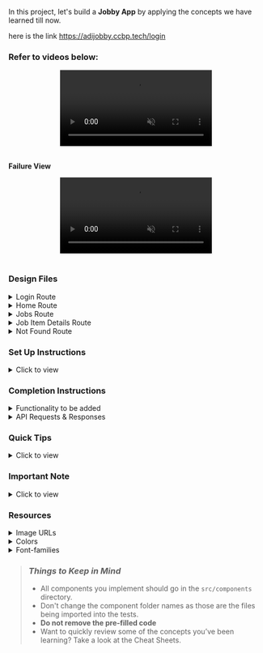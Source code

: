 In this project, let's build a **Jobby App** by applying the concepts we have learned till now.

here is the link https://adijobby.ccbp.tech/login

### Refer to videos below:

<div style="text-align: center;">
  <video style="max-width:80%;box-shadow:0 2.8px 2.2px rgba(0, 0, 0, 0.12);outline:none;" loop="true" autoplay="autoplay" controls="controls" muted>
    <source src="https://assets.ccbp.in/frontend/content/react-js/jobby-app-success-output-v0.mp4" type="video/mp4">
  </video>
</div>
<br/>

**Failure View** <br/>

<div style="text-align: center;">
  <video style="max-width:80%;box-shadow:0 2.8px 2.2px rgba(0, 0, 0, 0.12);outline:none;" loop="true" autoplay="autoplay" controls="controls" muted>
    <source src="https://assets.ccbp.in/frontend/content/react-js/jobby-app-failure-output-v1.mp4" type="video/mp4">
  </video>
</div>
<br/>

### Design Files

<details>
<summary>Login Route</summary>

- [Extra Small (Size < 576px) and Small (Size >= 576px) - Login](https://assets.ccbp.in/frontend/content/react-js/jobby-app-login-sm-outputs.png)
- [Medium (Size >= 768px), Large (Size >= 992px) and Extra Large (Size >= 1200px) - Login](https://assets.ccbp.in/frontend/content/react-js/jobby-app-login-lg-output.png)
- [Medium (Size >= 768px), Large (Size >= 992px) and Extra Large (Size >= 1200px) - Login Failure](https://assets.ccbp.in/frontend/content/react-js/jobby-app-login-failure-lg-output.png)
</details>

<details>
<summary>Home Route</summary>

- [Extra Small (Size < 576px) and Small (Size >= 576px) - Home](https://assets.ccbp.in/frontend/content/react-js/jobby-app-home-sm-output.png)
- [Medium (Size >= 768px), Large (Size >= 992px) and Extra Large (Size >= 1200px) - Home](https://assets.ccbp.in/frontend/content/react-js/jobby-app-home-lg-output.png)
</details>

<details>
<summary>Jobs Route</summary>

- [Extra Small (Size < 576px) and Small (Size >= 576px) - Jobs](https://assets.ccbp.in/frontend/content/react-js/jobby-app-jobs-sm-outputs.png)
- [Medium (Size >= 768px), Large (Size >= 992px) and Extra Large (Size >= 1200px) - Jobs Success](https://assets.ccbp.in/frontend/content/react-js/jobby-app-jobs-success-lg-output-v0.png)
- [Medium (Size >= 768px), Large (Size >= 992px) and Extra Large (Size >= 1200px) - No Jobs](https://assets.ccbp.in/frontend/content/react-js/jobby-app-no-jobs-lg-output-v0.png)
- [Medium (Size >= 768px), Large (Size >= 992px) and Extra Large (Size >= 1200px) - Profile Failure](https://assets.ccbp.in/frontend/content/react-js/jooby-app-profile-failure-lg-output-v0.png)
- [Medium (Size >= 768px), Large (Size >= 992px) and Extra Large (Size >= 1200px) - Jobs Failure](https://assets.ccbp.in/frontend/content/react-js/jobby-app-jobs-failure-lg-output-v0.png)
</details>

<details>
<summary>Job Item Details Route</summary>

- [Extra Small (Size < 576px) and Small (Size >= 576px) - Job Details Success](https://assets.ccbp.in/frontend/content/react-js/jobby-app-job-details-success-sm-output-v0.png)
- [Extra Small (Size < 576px) and Small (Size >= 576px) - Job Details Failure](https://assets.ccbp.in/frontend/content/react-js/jobby-app-job-details-failure-sm-output.png)
- [Medium (Size >= 768px), Large (Size >= 992px) and Extra Large (Size >= 1200px) - Job Details Success](https://assets.ccbp.in/frontend/content/react-js/jobby-app-job-details-success-lg-output-v0.png)
- [Medium (Size >= 768px), Large (Size >= 992px) and Extra Large (Size >= 1200px) - Job Details Failure](https://assets.ccbp.in/frontend/content/react-js/jobby-app-job-details-failure-lg-output.png)
</details>

<details>
<summary>Not Found Route</summary>

- [Extra Small (Size < 576px) and Small (Size >= 576px) - Not Found](https://assets.ccbp.in/frontend/content/react-js/jobby-app-not-found-sm-output-v0.png)
- [Medium (Size >= 768px), Large (Size >= 992px) and Extra Large (Size >= 1200px) - Not Found](https://assets.ccbp.in/frontend/content/react-js/jobby-app-not-found-lg-output-v0.png)
</details>

### Set Up Instructions

<details>
<summary>Click to view</summary>

- Download dependencies by running `npm install`
- Start up the app using `npm start`
</details>

### Completion Instructions

<details>
<summary>Functionality to be added</summary>
<br/>

The app must have the following functionalities

- **Login Route**

  - When invalid credentials are provided and the **Login** button is clicked, then the error message received from the response should be displayed
  - When valid credentials are provided and the **Login** button is clicked, then the page should be navigated to the Home Route
  - When an _unauthenticated_ user, tries to access the Home, Jobs and Job Item Details Route, then the page should be navigated to Login Route
  - When an _authenticated_ user, tries to access the Home, Jobs and Job Item Details Route, then the page should be navigated to the respective route
  - When an _authenticated_ user, tries to access the Login Route, then the page should be navigated to the Home Route

- **Home Route**

  - When an _authenticated_ user opens the Home Route
    - Clicks on the **Find Jobs** button, then the page should be navigated to the Jobs Route

- **Jobs Route**

  - When an _authenticated_ user opens the Jobs Route

    - An HTTP GET request should be made to **Profile API URL**
      - **_loader_** should be displayed while fetching the data
      - After the data is fetched successfully, the response received should be displayed
      - If the HTTP GET request made is unsuccessful, then the [Failure View](https://assets.ccbp.in/frontend/content/react-js/jobby-app-profile-failure-lg-output.png) should be displayed
        - When the **Retry** button is clicked, an HTTP GET request should be made to **Profile API URL**
    - An HTTP GET request should be made to **Jobs API URL** with `employment_type`, `minimum_package`, and `search` as query parameters with empty strings as initial values
      - **_loader_** should be displayed while fetching the data
      - After the data is fetched successfully, display the list of jobs received from the response
      - If the HTTP GET request made is unsuccessful, then the [Failure View](https://assets.ccbp.in/frontend/content/react-js/jobby-app-jobs-failure-lg-output.png) should be displayed
        - When the **Retry** button is clicked, an HTTP GET request should be made to **Jobs API URL**
    - When a value is provided in the search input and search icon button is clicked
      - Make an HTTP GET request to the **Jobs API URL** with `jwt_token` in the Cookies and query parameter `search` with value as the text provided in the search input
      - **_loader_** should be displayed while fetching the data
      - After the data is fetched successfully, display the list of jobs received from the response
    - When **Employment Types** options are selected
      - Make an HTTP GET request to the **Jobs API URL** with `jwt_token` in the Cookies and query parameter `employment_type` with value as a list of selected employment type id's as a single string separated by `,`
      - **_loader_** should be displayed while fetching the data
      - After the data is fetched successfully, display the list of jobs received from the response
    - When **Salary Range** is selected
      - Make an HTTP GET request to the **Jobs API URL** with `jwt_token` in the Cookies and query parameter `minimum_package` with value as the id of the selected salary range
      - **_loader_** should be displayed while fetching the data
      - After the data is fetched successfully, display the list of jobs received from the response
    - When the HTTP GET request made to the **Jobs API URL** returns an empty list for jobs then [No Jobs View](https://assets.ccbp.in/frontend/content/react-js/jobby-app-no-jobs-lg-output.png) should be displayed

  - When multiple filters are applied, then the HTTP GET request should be made with all the filters that are applied
  - For example: When the **Full Time** and **Part Time** employment types are selected, salary range **10 LPA and above** is selected and search input field is empty, then the **Jobs API URL** will be as follows

    ```js
    const apiUrl = 'https://apis.ccbp.in/jobs?employment_type=FULLTIME,PARTTIME&minimum_package=1000000&search='
    ```

  - When a **job** is clicked, then the page should be navigated to the Job Item Details Route

- **Job Item Details Route**

  - When an _authenticated_ user opens the Job Item Details Route
    - An HTTP GET request should be made to **Job Details API URL** with `jwt_token` in the Cookies and job `id` as path parameter
      - **_loader_** should be displayed while fetching the data
      - After the data is fetched successfully, the response received should be displayed
      - The list of similar jobs should be displayed
      - If the HTTP GET request made is unsuccessful, then the [Failure View](https://assets.ccbp.in/frontend/content/react-js/jobby-app-job-details-failure-lg-output.png) should be displayed
        - When the **Retry** button is clicked, an HTTP GET request should be made to **Job Details API URL**
  - When the **Visit** button is clicked, then the corresponding company website URL should be opened in a new tab

- **Not Found Route**

  - When a random path is provided as the URL path, then the page should be navigated to the Not Found Route

- **Header**

  - When the **website logo** image is clicked, then the page should be navigated to the Home Route
  - When the **Home** link is clicked, then the page should be navigated to the Home Route
  - When the **Jobs** link is clicked, then the page should be navigated to the Jobs Route
  - When the **Logout** button is clicked, then the page should be navigated to the Login Route

- The App is provided with `employmentTypesList`. It consists of a list of employment type objects with the following properties in each employment type object

  |       Key        | Data Type |
  | :--------------: | :-------: |
  | employmentTypeId |  String   |
  |      label       |  String   |

- The App is provided with `salaryRangesList`. It consists of a list of salary range objects with the following properties in each salary range object

  |      Key      | Data Type |
  | :-----------: | :-------: |
  | salaryRangeId |  String   |
  |     label     |  String   |

</details>

<details>

<summary>API Requests & Responses</summary>

<br/>

**Login API**

#### API: `https://apis.ccbp.in/login`

#### Method: `POST`

#### Request:

```json
{
  "username": "rahul",
  "password": "rahul@2021"
}
```

#### Description:

Returns a response based on the credentials provided

#### Sample Success Response

```json
{
  "jwt_token": "eyJhbGciOiJIUzI1NiIsInR5cCI6IkpXVCJ9.eyJ1c2VybmFtZSI6InJhaHVsIiwicm9sZSI6IlBSSU1FX1VTRVIiLCJpYXQiOjE2MTk2Mjg2MTN9. nZDlFsnSWArLKKeF0QbmdVfLgzUbx1BGJsqa2kc_21Y"
}
```

#### Sample Failure Response

```json
{
  "status_code": 404,
  "error_msg": "Username is not found"
}
```

**Profile API**

#### API: `https://apis.ccbp.in/profile`

#### Method: `GET`

#### Description:

Returns a response containing the profile details

#### Sample Response

```json
{
  "profile_details": {
    "name": "Rahul Attuluri",
    "profile_image_url": "https://assets.ccbp.in/frontend/react-js/male-avatar-img.png",
    "short_bio": "Lead Software Developer and AI-ML expert"
  }
}
```

**Jobs API**

#### API: `https://apis.ccbp.in/jobs`

#### Example: `https://apis.ccbp.in/jobs?employment_type=FULLTIME,PARTTIME&minimum_package=1000000&search=`

#### Method: `GET`

#### Description:

Returns a response containing the list of all jobs

#### Sample Response

```json
{
  "jobs": [
    {
      "company_logo_url": "https://assets.ccbp.in/frontend/react-js/jobby-app/facebook-img.png",
      "employment_type": "Full Time",
      "id": "d6019453-f864-4a2f-8230-6a9642a59466",
      "job_description": "We’re in search of a Back-End Software Engineer that specializes in server-side components. In this role, you’ll primarily work in NodeJs, SQL Lite, Python, AWS and GO and will bring a depth of knowledge on basic algorithms and data structures. As a Back-End Engineer, you might be architecting new features for our customers.",
      "location": "Bangalore",
      "package_per_annum": "21 LPA",
      "rating": 4,
      "title": "Backend Engineer"
    }
    ...
  ],
  "total":25,
}
```

**Job Details API**

#### API: `https://apis.ccbp.in/jobs/:id`

#### Example: `https://apis.ccbp.in/jobs/bb95e51b-b1b2-4d97-bee4-1d5ec2b96751`

#### Method: `GET`

#### Description:

Returns a response containing the job details

#### Sample Response

```json
{
  "job_details": {
    "company_logo_url": "https://assets.ccbp.in/frontend/react-js/jobby-app/netflix-img.png",
    "company_website_url": "https://about.netflix.com/en",
    "employment_type": "Internship",
    "id": "bb95e51b-b1b2-4d97-bee4-1d5ec2b96751",
    "job_description": "We are looking for a DevOps Engineer with a minimum of 5 years of industry experience, preferably working in the financial IT community. The position in the team is focused on delivering exceptional services to both BU and Dev",
    "skills": [
      {
        "image_url": "https://assets.ccbp.in/frontend/react-js/jobby-app/docker-img.png",
        "name": "Docker"
      },
      ...
    ],
    "life_at_company": {
      "description": "Our core philosophy is people over process. Our culture has been instrumental to our success. It has helped us attract and retain stunning colleagues, making work here more satisfying. Entertainment, like friendship, is a fundamental human need, and it changes how we feel and gives us common ground. We want to entertain the world.",
      "image_url": "https://assets.ccbp.in/frontend/react-js/jobby-app/life-netflix-img.png"
    },
    "location":"Delhi",
    "package_per_annum":"10 LPA",
    "rating":4
  },
  "similar_jobs": [
    {
      "company_logo_url": "https://assets.ccbp.in/frontend/react-js/jobby-app/netflix-img.png",
      "employment_type": "Freelance",
      "id": "2b40029d-e5a5-48cc-84a6-b6e12d25625d",
      "job_description": "The Experimentation Platform team builds internal tools with a big impact across the company. We are looking to add a UI engineer to our team to continue to improve our experiment analysis workflow and tools. Ideal candidates will be excited by direct contact with our users, fast feedback, and quick iteration.",
      "location": "Delhi",
      "rating": 4,
      "title": "Frontend Engineer"
    },
    ...
  ]
}
```

</details>

### Quick Tips

<details>
<summary>Click to view</summary>
<br>

- To convert a list of items as a comma-separated string we can use the array method `join()`

</details>

### Important Note

<details>
<summary>Click to view</summary>

<br/>

**The following instructions are required for the tests to pass**

- Render `Home` Route component when the path in URL matches `/`
- Render `Login` Route component when the path in URL matches `/login`
- Render `Jobs` Route component when the path in URL matches `/jobs`
- Render `Job Item Details` Route component when the path in URL matches `/jobs/:id`
- Render `Not Found` Route component when the path in URL matches `/not-found`
- No need to use the `BrowserRouter` in `App.js` as we have already included in `index.js`

- User credentials

  ```text
   username: rahul
   password: rahul@2021

  ```

- Wrap the `Loader` component with an HTML container element and add the `data-testid` attribute value as **loader** to it

  ```jsx
  <div className="loader-container" data-testid="loader">
    <Loader type="ThreeDots" color="#ffffff" height="50" width="50" />
  </div>
  ```

- **Jobs Route**

  - The HTML button element with search icon should have the `data-testid` attribute value as **searchButton** to it

  ```jsx
  <button type="button" data-testid="searchButton">
    <BsSearch className="search-icon" />
  </button>
  ```

  - The profile image should have the alt as **profile**
  - The company logo images in Jobs Route should have the alt as **company logo**

- **Job Details Route**
  - The company logo image should have the alt as **job details company logo**
  - The life at company image should have the alt as **life at company**
  - The skill images should have the alt as the value of the key `name` from each object in the **skills** list received from the job details response
  - The company logo image in similar job item should have the alt as **similar job company logo**
  </details>

### Resources

<details>
<summary>Image URLs</summary>

- [https://assets.ccbp.in/frontend/react-js/home-sm-bg.png](https://assets.ccbp.in/frontend/react-js/home-sm-bg.png)
- [https://assets.ccbp.in/frontend/react-js/home-lg-bg.png](https://assets.ccbp.in/frontend/react-js/home-lg-bg.png)
- [https://assets.ccbp.in/frontend/react-js/profile-bg.png](https://assets.ccbp.in/frontend/react-js/profile-bg.png)
- [https://assets.ccbp.in/frontend/react-js/logo-img.png](https://assets.ccbp.in/frontend/react-js/logo-img.png) alt should be **website logo**
- [https://assets.ccbp.in/frontend/react-js/failure-img.png](https://assets.ccbp.in/frontend/react-js/failure-img.png) alt should be **failure view**
- [https://assets.ccbp.in/frontend/react-js/no-jobs-img.png](https://assets.ccbp.in/frontend/react-js/no-jobs-img.png) alt should be **no jobs**
- [https://assets.ccbp.in/frontend/react-js/jobby-app-not-found-img.png](https://assets.ccbp.in/frontend/react-js/jobby-app-not-found-img.png) alt should be **not found**

</details>

<details>
<summary>Colors</summary>

<br/>
<div style="background-color: #64748b; width: 150px; padding: 10px; color: white">Hex: #64748b</div>
<div style="background-color: #4f46e5; width: 150px; padding: 10px; color: white">Hex: #4f46e5</div>
<div style="background-color: #f8fafc; width: 150px; padding: 10px; color: black">Hex: #f8fafc</div>
<div style="background-color: #272727; width: 150px; padding: 10px; color: white">Hex: #272727</div>
<div style="background-color: #ffffff; width: 150px; padding: 10px; color: black">Hex: #ffffff</div>
<div style="background-color: #b6c5ff; width: 150px; padding: 10px; color: black">Hex: #b6c5ff</div>
<div style="background-color: #6366f1; width: 150px; padding: 10px; color: white">Hex: #6366f1</div>
<div style="background-color: #2c364c; width: 150px; padding: 10px; color: white">Hex: #2c364c</div>
<div style="background-color: #000000; width: 150px; padding: 10px; color: white">Hex: #000000</div>
<div style="background-color: #f1f5f9; width: 150px; padding: 10px; color: black">Hex: #f1f5f9</div>
<div style="background-color: #fbbf24; width: 150px; padding: 10px; color: white">Hex: #fbbf24</div>
<div style="background-color: #202020; width: 150px; padding: 10px; color: white">Hex: #202020</div>
<div style="background-color: #cbd5e1; width: 150px; padding: 10px; color: black">Hex: #cbd5e1</div>
<div style="background-color: #7e858e; width: 150px; padding: 10px; color: black">Hex: #7e858e</div>
<div style="background-color: #121212; width: 150px; padding: 10px; color: white">Hex: #121212</div>
<div style="background-color: #475569; width: 150px; padding: 10px; color: white">Hex: #475569</div>
<div style="background-color: #ff0b37; width: 150px; padding: 10px; color: white">Hex: #ff0b37</div>
<br/>
</details>

<details>
<summary>Font-families</summary>

- Roboto
</details>

> ### _Things to Keep in Mind_
>
> - All components you implement should go in the `src/components` directory.
> - Don't change the component folder names as those are the files being imported into the tests.
> - **Do not remove the pre-filled code**
> - Want to quickly review some of the concepts you’ve been learning? Take a look at the Cheat Sheets.
